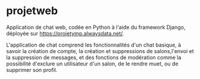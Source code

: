 # projetweb
Application de chat web, codée en Python à l'aide du framework Django, déployée sur https://projetymp.alwaysdata.net/.

L'application de chat comprend les fonctionnalités d'un chat basique, à savoir la création de compte, la création et suppressions de salons,l'envoi et la suppression de messages, et des fonctions de modération comme la possibilité d'exclure un utilisateur d'un salon, de le rendre muet, ou de supprimer son profil.

